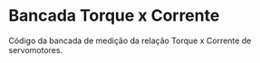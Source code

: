 # Bancada Torque x Corrente

Código da bancada de medição da relação Torque x Corrente de servomotores.